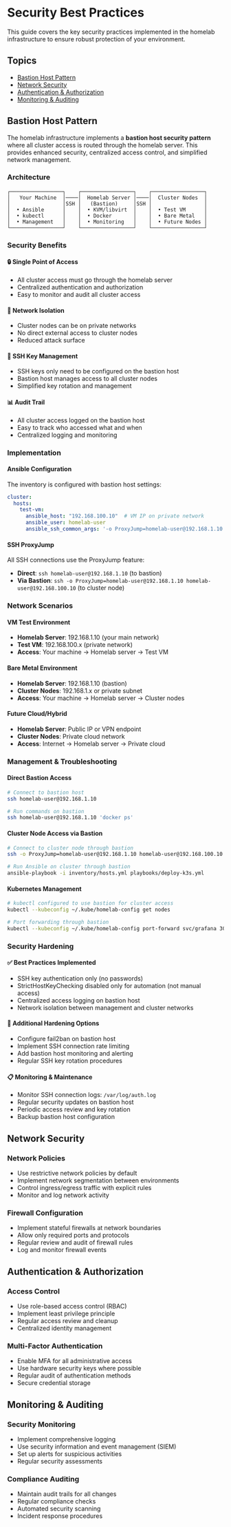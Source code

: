 # Security Best Practices

This guide covers the key security practices implemented in the homelab infrastructure to ensure
robust protection of your environment.

## Topics

- [Bastion Host Pattern](#bastion-host-pattern)
- [Network Security](#network-security)
- [Authentication & Authorization](#authentication--authorization)
- [Monitoring & Auditing](#monitoring--auditing)

## Bastion Host Pattern

The homelab infrastructure implements a **bastion host security pattern** where all cluster access is routed through the homelab server. This provides enhanced security, centralized access control, and simplified network management.

### Architecture

```
┌─────────────────┐    ┌─────────────────┐    ┌─────────────────┐
│   Your Machine  │────│  Homelab Server │────│  Cluster Nodes  │
│                 │SSH │   (Bastion)     │SSH │                 │
│  • Ansible      │    │  • KVM/libvirt  │    │  • Test VM      │
│  • kubectl      │    │  • Docker       │    │  • Bare Metal   │
│  • Management   │    │  • Monitoring   │    │  • Future Nodes │
└─────────────────┘    └─────────────────┘    └─────────────────┘
```

### Security Benefits

#### 🔒 **Single Point of Access**

- All cluster access must go through the homelab server
- Centralized authentication and authorization
- Easy to monitor and audit all cluster access

#### 🏰 **Network Isolation**

- Cluster nodes can be on private networks
- No direct external access to cluster nodes
- Reduced attack surface

#### 🔑 **SSH Key Management**

- SSH keys only need to be configured on the bastion host
- Bastion host manages access to all cluster nodes
- Simplified key rotation and management

#### 📊 **Audit Trail**

- All cluster access logged on the bastion host
- Easy to track who accessed what and when
- Centralized logging and monitoring

### Implementation

#### Ansible Configuration

The inventory is configured with bastion host settings:

```yaml
cluster:
  hosts:
    test-vm:
      ansible_host: "192.168.100.10"  # VM IP on private network
      ansible_user: homelab-user
      ansible_ssh_common_args: '-o ProxyJump=homelab-user@192.168.1.10 -o StrictHostKeyChecking=no'
```

#### SSH ProxyJump

All SSH connections use the ProxyJump feature:

- **Direct**: `ssh homelab-user@192.168.1.10` (to bastion)
- **Via Bastion**: `ssh -o ProxyJump=homelab-user@192.168.1.10 homelab-user@192.168.100.10` (to cluster node)

### Network Scenarios

#### VM Test Environment

- **Homelab Server**: 192.168.1.10 (your main network)
- **Test VM**: 192.168.100.x (private network)
- **Access**: Your machine → Homelab server → Test VM

#### Bare Metal Environment

- **Homelab Server**: 192.168.1.10 (bastion)
- **Cluster Nodes**: 192.168.1.x or private subnet
- **Access**: Your machine → Homelab server → Cluster nodes

#### Future Cloud/Hybrid

- **Homelab Server**: Public IP or VPN endpoint
- **Cluster Nodes**: Private cloud network
- **Access**: Internet → Homelab server → Private cloud

### Management & Troubleshooting

#### Direct Bastion Access

```bash
# Connect to bastion host
ssh homelab-user@192.168.1.10

# Run commands on bastion
ssh homelab-user@192.168.1.10 'docker ps'
```

#### Cluster Node Access via Bastion

```bash
# Connect to cluster node through bastion
ssh -o ProxyJump=homelab-user@192.168.1.10 homelab-user@192.168.100.10

# Run Ansible on cluster through bastion
ansible-playbook -i inventory/hosts.yml playbooks/deploy-k3s.yml
```

#### Kubernetes Management

```bash
# kubectl configured to use bastion for cluster access
kubectl --kubeconfig ~/.kube/homelab-config get nodes

# Port forwarding through bastion
kubectl --kubeconfig ~/.kube/homelab-config port-forward svc/grafana 3000:3000
```

### Security Hardening

#### ✅ **Best Practices Implemented**

- SSH key authentication only (no passwords)
- StrictHostKeyChecking disabled only for automation (not manual access)
- Centralized access logging on bastion host
- Network isolation between management and cluster networks

#### 🔧 **Additional Hardening Options**

- Configure fail2ban on bastion host
- Implement SSH connection rate limiting
- Add bastion host monitoring and alerting
- Regular SSH key rotation procedures

#### 📋 **Monitoring & Maintenance**

- Monitor SSH connection logs: `/var/log/auth.log`
- Regular security updates on bastion host
- Periodic access review and key rotation
- Backup bastion host configuration

## Network Security

### Network Policies

- Use restrictive network policies by default
- Implement network segmentation between environments
- Control ingress/egress traffic with explicit rules
- Monitor and log network activity

### Firewall Configuration

- Implement stateful firewalls at network boundaries
- Allow only required ports and protocols
- Regular review and audit of firewall rules
- Log and monitor firewall events

## Authentication & Authorization

### Access Control

- Use role-based access control (RBAC)
- Implement least privilege principle
- Regular access review and cleanup
- Centralized identity management

### Multi-Factor Authentication

- Enable MFA for all administrative access
- Use hardware security keys where possible
- Regular audit of authentication methods
- Secure credential storage

## Monitoring & Auditing

### Security Monitoring

- Implement comprehensive logging
- Use security information and event management (SIEM)
- Set up alerts for suspicious activities
- Regular security assessments

### Compliance Auditing

- Maintain audit trails for all changes
- Regular compliance checks
- Automated security scanning
- Incident response procedures
